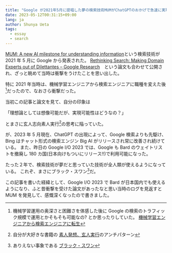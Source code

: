 ```yaml
---
title: "Google が2021年5月に提唱した夢の検索技術MUMがChatGPTのおかげで急速に実現して夢が現実になっている"
date: 2023-05-12T00:31:15+09:00
lang: ja
author: Shunya Ueta
tags:
  - essay
  - search
---
```


[MUM: A new AI milestone for understanding information](https://blog.google/products/search/introducing-mum/)という検索技術が 2021 年 5 月に Google から発表された。
[Rethinking Search: Making Domain Experts out of Dilettantes – Google Research](https://research.google/pubs/pub50545/)　という論文も合わせて公開され、ざっと眺めて当時は衝撃をうけたことを思い出した。

特に 2021 年当時は、機械学習エンジニアから検索エンジニアに職種を変えた後[^mlopsishard]だったので、なおさら衝撃だった。

当初この記事と論文を見て、自分の印象は

「理想論としては想像可能だが、実現可能性はどうなの？」

とまさに玄人志向素人実行[^devil-engel]の思考に陥っていた。

が、2023 年 5 月現在、ChatGPT の出現によって、Google 検索よりも先駆け、Bing はチャット形式の検索エンジン Big AI がリリースされ常に改善され続けている。
また、昨日の Google I/O 2023 では、Google も Bard のウェイトリストを撤廃し 180 カ国(日本向けもついにリリース!!)で利用可能になった。

たった２年で、検索技術が夢だと思っていた技術が全人類が使えるようになっている。
これぞ、まさにブラック・スワン[^blackswan]だ。

この記事を書いた経緯として、Google I/O 2023 で Bard が日本国内でも使えるようになり、ふと昔衝撃を受けた論文があったなと思い当時のログを見返すと MUM を発見して、感慨深くなったので書きました。

[^mlopsishard]: 機械学習運用の奥深さと困難さを体感した後に Google の検索のトラフィック規模で運用とかそもそも可能なの? とか思ったりしていた。 [機械学習エンジニアから検索エンジニアに転生](/posts/2021-03-27)
[^devil-engel]: 自分が大好きな書籍の [素人発想、玄人実行](https://amzn.to/42QRnfb)のアンチパターン
[^blackswan]: ありえない事象である [ブラック・スワン](https://amzn.to/3Bg24Mz)
